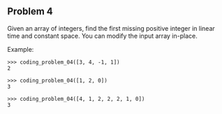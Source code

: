 ## Problem 4

Given an array of integers, find the first missing positive integer in linear time and constant space.
You can modify the input array in-place.

Example:

    >>> coding_problem_04([3, 4, -1, 1])
    2
    
    >>> coding_problem_04([1, 2, 0])
    3
    
    >>> coding_problem_04([4, 1, 2, 2, 2, 1, 0])
    3
